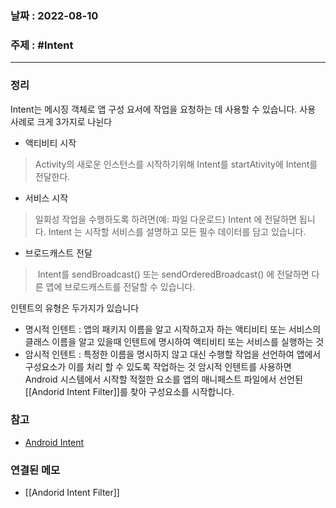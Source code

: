 ### 날짜 : 2022-08-10
### 주제 : #Intent
----
### 정리
Intent는 메시징 객체로 앱 구성 요서에 작업을 요청하는 데 사용할 수 있습니다. 사용 사례로 크게 3가지로 나뉜다
- 액티비티 시작
> Activity의 새로운 인스턴스를 시작하기위해 Intent를 startAtivity에 Intent를 전달한다.
- 서비스 시작
>일회성 작업을 수행하도록 하려면(예: 파일 다운로드) Intent 에 전달하면 됩니다. Intent 는 시작할 서비스를 설명하고 모든 필수 데이터를 담고 있습니다.
- 브로드캐스트 전달
> Intent를 sendBroadcast() 또는 sendOrderedBroadcast() 에 전달하면 다른 앱에 브로드캐스트를 전달할 수 있습니다.

인텐트의 유형은 두가지가 있습니다
- 명시적 인텐트 : 앱의 패키지 이름을 알고 시작하고자 하는 액티비티 또는 서비스의 클래스 이름을 알고 있을때 인텐트에 명시하여 액티비티 또는 서비스를 실행하는 것
- 암시적 인텐트 : 특정한 이름을 명시하지 않고 대신 수행할 작업을 선언하여 앱에서 구성요소가 이를 처리 할 수 있도록 작업하는 것 
암시적 인텐트를 사용하면 Android 시스템에서 시작할 적절한 요소를 앱의 매니페스트 파일에서 선언된 [[Andorid Intent Filter]]를 찾아 구성요소를 시작합니다.


### 참고
- [Android Intent](https://developer.android.com/guide/components/intents-filters)

### 연결된 메모
- [[Andorid Intent Filter]]